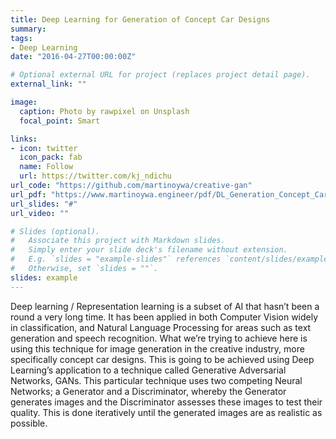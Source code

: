 ```yaml
---
title: Deep Learning for Generation of Concept Car Designs
summary:
tags:
- Deep Learning
date: "2016-04-27T00:00:00Z"

# Optional external URL for project (replaces project detail page).
external_link: ""

image:
  caption: Photo by rawpixel on Unsplash
  focal_point: Smart

links:
- icon: twitter
  icon_pack: fab
  name: Follow
  url: https://twitter.com/kj_ndichu
url_code: "https://github.com/martinoywa/creative-gan"
url_pdf: "https://www.martinoywa.engineer/pdf/DL_Generation_Concept_Car_Designs.pdf"
url_slides: "#"
url_video: ""

# Slides (optional).
#   Associate this project with Markdown slides.
#   Simply enter your slide deck's filename without extension.
#   E.g. `slides = "example-slides"` references `content/slides/example-slides.md`.
#   Otherwise, set `slides = ""`.
slides: example
---
```


Deep learning / Representation learning is a subset of AI that hasn’t been a round a very long
time. It has been applied in both Computer Vision widely in classification, and Natural Language
Processing for areas such as text generation and speech recognition.
What we’re trying to achieve here is using this technique for image generation in the creative
industry, more specifically concept car designs. This is going to be achieved using Deep
Learning’s application to a technique called Generative Adversarial Networks, GANs. This
particular technique uses two competing Neural Networks; a Generator and a Discriminator,
whereby the Generator generates images and the Discriminator assesses these images to test
their quality. This is done iteratively until the generated images are as realistic as possible.
